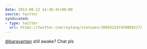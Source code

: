 ```yaml
---
date: 2013-08-12 14:36:41+00:00
source: twitter
syndicated:
- type: twitter
  url: https://twitter.com/roytang/statuses/366931247420809217/
---
```


[@barayantan](https://twitter.com/barayantan/) still awake? Chat pls